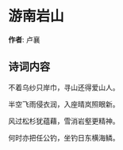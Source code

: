 # 游南岩山

**作者**: 卢襄

## 诗词内容

不着乌纱只岸巾，寻山还得爱山人。

半空飞雨侵衣润，入座晴岚照眼新。

风过松杉犹蕴藉，雪消岩壑更精神。

何时亦把任公钓，坐钓日东横海鳞。

